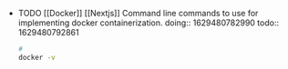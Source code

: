 - TODO [[Docker]] [[Nextjs]] Command line commands to use for implementing docker containerization.
  doing:: 1629480782990
  todo:: 1629480792861
  ```bash
  # 
  docker -v
  ```